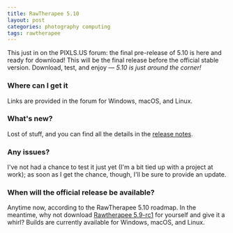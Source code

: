 ```yaml
---
title: RawTherapee 5.10
layout: post
categories: photography computing
tags: rawtherapee
---
```


This just in on the PIXLS.US forum: the final pre-release of 5.10 is here and ready for download! This will be the final release before the official stable version. Download, test, and enjoy — <i>5.10 is just around the corner!</i>

<!--<p>
<center>
<img src="https://www.talent-republic.tv/wp-content/uploads/2020/08/RawTherapee-768x113.png" alt="RT Logo" width="500>
</center>
</p>-->

### Where can I get it ###

Links are provided in the forum for Windows, macOS, and Linux.

### What's new? ###

Lost of stuff, and you can find all the details in the [release notes](https://github.com/Beep6581/RawTherapee/blob/6967de2f89d5b49b5818f4afa27aa0f941b4028f/RELEASE_NOTES.txt).

### Any issues? ###

I've not had a chance to test it just yet (I'm a bit tied up with a project at work); as soon as I get the chance, though, I'll be sure to provide an update.

### When will the official release be available? ###

Anytime now, according to the RawTherapee 5.10 roadmap. In the meantime, why not download [Rawtherapee 5.9-rc1](https://discuss.pixls.us/t/rawtherapee-5-10-release-candidate-1-ready/42051)</a> for yourself and give it a whirl? Builds are currently available for Windows, macOS, and Linux.
<br>
<!-- The official release of [RawTherapee 5.9](http://rawtherapee.com) has just been made available. Binaries for Windows and Linux are complete and ready for download, with a macOS binary to follow very shortly; alternatively, you can [build Rawtherapee 5.9](https://discuss.pixls.us/t/rawtherapee-5-9-released/33834/34?) directly from source.-->


